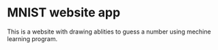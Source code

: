 # MNIST website app

This is a website with drawing ablities to guess a number using mechine learning program.
